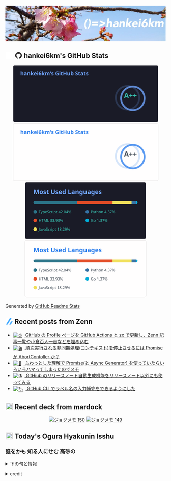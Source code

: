 <p align="center">

![()=>hankei6km](assets/images/header2.jpg)

</p>

<h2>
<img width="24" height="24" style="height:1em;width:1em;margin:0 0.05em 0 0.1em;vertical-align:-0.1em;"
 src="assets/images/github-dark.svg#gh-dark-mode-only" />
<img width="24" height="24" style="height:1em;width:1em;margin:0 0.05em 0 0.1em;vertical-align:-0.1em;"
 src="assets/images/github-light.svg#gh-light-mode-only" />
hankei6km's GitHub Stats
</h2>

<p align="center">

<img width="457" alt="hankei6km's GitHub stats" src="assets/images/stats-dark.svg#gh-dark-mode-only">
<img width="457" alt="hankei6km's GitHub stats" src="assets/images/stats-light.svg#gh-light-mode-only">
<img width="382" alt="Top Langs" src="assets/images/top-langs-dark.svg#gh-dark-mode-only">
<img width="382" alt="Top Langs" src="assets/images/top-langs-light.svg#gh-light-mode-only">

</p>

Generated by [GitHub Readme Stats](https://github.com/anuraghazra/github-readme-stats)

<h2>
<img width="24" height="24" style="width:1em; height:1em; margin: 0 .05em 0 .1em; vertical-align: -0.1em;" src="assets/images/zenn.svg">
Recent posts from Zenn
</h2>

<ul><li><a href="https://zenn.dev/hankei6km/articles/automatically-update-github-profile"><img style="width:1.1em; height:1.1em; margin: 0 .5em 0 .1em; vertical-align: -0.1em;" width="18" height="18" alt="⏰" src="https://twemoji.maxcdn.com/v/13.1.0/72x72/23f0.png"> GitHub の Profile ページを GitHub Actions と zx で更新し、Zenn 記事一覧や小倉百人一首などを埋め込む</a></li><li><a href="https://zenn.dev/hankei6km/articles/promise-or-abort-controller"><img style="width:1.1em; height:1.1em; margin: 0 .5em 0 .1em; vertical-align: -0.1em;" width="18" height="18" alt="🎬" src="https://twemoji.maxcdn.com/v/13.1.0/72x72/1f3ac.png"> 順次実行される非同期処理(コンテキスト)を停止させるには Promise か AbortContoller か？</a></li><li><a href="https://zenn.dev/hankei6km/articles/promise-memo"><img style="width:1.1em; height:1.1em; margin: 0 .5em 0 .1em; vertical-align: -0.1em;" width="18" height="18" alt="📝" src="https://twemoji.maxcdn.com/v/13.1.0/72x72/1f4dd.png"> ふわっとした理解で Promise(と Async Generator) を使っていたらいろいろハマってしまったのでメモ</a></li><li><a href="https://zenn.dev/hankei6km/articles/github-release-note-generator-to-various-purposes"><img style="width:1.1em; height:1.1em; margin: 0 .5em 0 .1em; vertical-align: -0.1em;" width="18" height="18" alt="⚗️" src="https://twemoji.maxcdn.com/v/13.1.0/72x72/2697.png"> GitHiub のリリースノート自動生成機能をリリースノート以外にも使ってみる</a></li><li><a href="https://zenn.dev/hankei6km/articles/completion-label-names-in-github-cli"><img style="width:1.1em; height:1.1em; margin: 0 .5em 0 .1em; vertical-align: -0.1em;" width="18" height="18" alt="🏷️" src="https://twemoji.maxcdn.com/v/13.1.0/72x72/1f3f7.png"> GitHub CLI でラベル名の入力補完をできるようにした</a></li></ul>

<h2>
<img width="24" height="24" style="width:1em; height:1em; margin: 0 .05em 0 .1em; vertical-align: -0.1em;" src="https://twemoji.maxcdn.com/v/13.1.0/72x72/1f5bc.png">
Recent deck from mardock
</h2>

<p align="center">
<a href="https://hankei6km.github.io/mardock/deck/2022-03-in-outdoor-150"><img alt="ジョグメモ 150" src="https://hankei6km.github.io/mardock/assets/deck/2022-03-in-outdoor-150/2022-03-in-outdoor-150.png" width="270" height="152"></a>
<a href="https://hankei6km.github.io/mardock/deck/2022-02-in-outdoor-149"><img alt="ジョグメモ 149" src="https://hankei6km.github.io/mardock/assets/deck/2022-02-in-outdoor-149/2022-02-in-outdoor-149.png" width="270" height="152"></a>

</p>

<h2>
<img width="24" height="24" style="width:1em; height:1em; margin: 0 .05em 0 .1em; vertical-align: -0.1em;" src="https://twemoji.maxcdn.com/v/13.1.0/72x72/1f38e.png">
Today's Ogura Hyakunin Isshu
</h2>

<h3>誰をかも 知る人にせむ 高砂の</h3>
<p><details><summary>下の句と情報</summary><p>松も昔の 友ならなくに</p><p>(たれをかも しるひとにせむ たかさごの　まつもむかしの ともならなくに)</p><ul><li>歌人 - <a href="http://linkdata.org/resource/rdf1s6833i#kajin_034">http://linkdata.org/resource/rdf1s6833i#kajin_034</a></li><li>読札 - <a href="https://commons.wikimedia.org/wiki/File:Hyakuninisshu_034.jpg">https://commons.wikimedia.org/wiki/File:Hyakuninisshu_034.jpg</a></li><li>異なる記録形式 - <a href="http://linkdata.org/resource/rdf1s8931i#audio_nhk_034">http://linkdata.org/resource/rdf1s8931i#audio_nhk_034</a></li></ul></details></p>

<details>
<summary>credit</summary>

- Title: 小倉百人一首かるたデータ
- Author: [Nanako Takahashi](http://linkdata.org/user/tnanako)
- Source: http://linkdata.org/work/rdf1s6834i
- License: http://creativecommons.org/licenses/by/3.0/deed.ja

</details>

